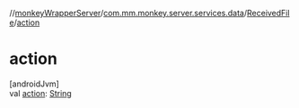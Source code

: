 //[monkeyWrapperServer](../../../index.md)/[com.mm.monkey.server.services.data](../index.md)/[ReceivedFile](index.md)/[action](action.md)

# action

[androidJvm]\
val [action](action.md): [String](https://developer.android.com/reference/kotlin/java/lang/String.html)